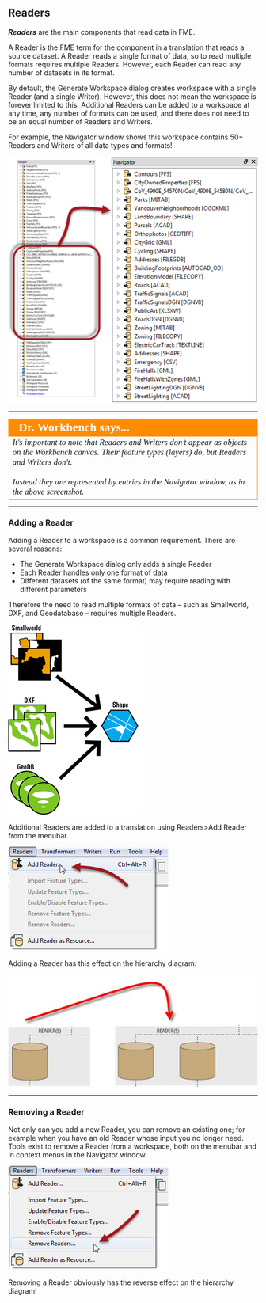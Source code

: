 ## Readers ##
***Readers*** are the main components that read data in FME.

A Reader is the FME term for the component in a translation that reads a source dataset. A Reader reads a single format of data, so to read multiple formats requires multiple Readers. However, each Reader can read any number of datasets in its format.

By default, the Generate Workspace dialog creates workspace with a single Reader (and a single Writer). However, this does not mean the workspace is forever limited to this. Additional Readers can be added to a workspace at any time, any number of formats can be used, and there does not need to be an equal number of Readers and Writers.

For example, the Navigator window shows this workspace contains 50+ Readers and Writers of all data types and formats!

![](./Images/Img4.08.MultipleReadersWriters.png)

---

<!--Person X Says Section-->

<table style="border-spacing: 0px">
<tr>
<td style="vertical-align:middle;background-color:darkorange;border: 2px solid darkorange">
<i class="fa fa-quote-left fa-lg fa-pull-left fa-fw" style="color:white;padding-right: 12px;vertical-align:text-top"></i>
<span style="color:white;font-size:x-large;font-weight: bold;font-family:serif">Dr. Workbench says...</span>
</td>
</tr>

<tr>
<td style="border: 1px solid darkorange">
<span style="font-family:serif; font-style:italic; font-size:larger">
It's important to note that Readers and Writers don’t appear as objects on the Workbench canvas. Their feature types (layers) do, but Readers and Writers don't.
<br><br>Instead they are represented by entries in the Navigator window, as in the above screenshot.
</span>
</td>
</tr>
</table>

---

### Adding a Reader ###
Adding a Reader to a workspace is a common requirement. There are several reasons:

- The Generate Workspace dialog only adds a single Reader
- Each Reader handles only one format of data
- Different datasets (of the same format) may require reading with different parameters

Therefore the need to read multiple formats of data – such as Smallworld, DXF, and Geodatabase – requires multiple Readers.

![](./Images/Img4.09.MultipleReadersGraphicQuarterScale.png)

Additional Readers are added to a translation using Readers>Add Reader from the menubar.

![](./Images/Img4.10.AddReaderMenubar.png)

Adding a Reader has this effect on the hierarchy diagram:

![](./Images/Img4.11.AddReaderGraphic.png)

---

### Removing a Reader ###
Not only can you add a new Reader, you can remove an existing one; for example when you have an old Reader whose input you no longer need. Tools exist to remove a Reader from a workspace, both on the menubar and in context menus in the Navigator window.

![](./Images/Img4.12.RemoveReaderMenubar.png)

Removing a Reader obviously has the reverse effect on the hierarchy diagram!